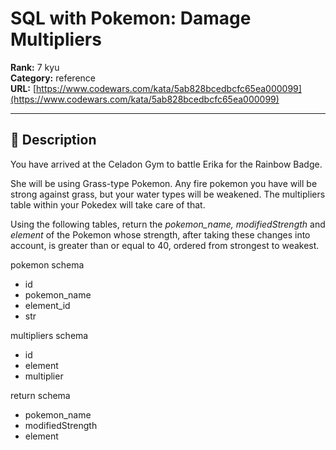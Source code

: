 # SQL with Pokemon:  Damage Multipliers

**Rank:** 7 kyu  
**Category:** reference  
**URL:** [https://www.codewars.com/kata/5ab828bcedbcfc65ea000099](https://www.codewars.com/kata/5ab828bcedbcfc65ea000099)

---

## 📝 Description

You have arrived at the Celadon Gym to battle Erika for the Rainbow Badge.

She will be using Grass-type Pokemon. Any fire pokemon you have will be strong against grass, but your water types will be weakened. The multipliers table within your Pokedex will take care of that.

Using the following tables, return the *pokemon_name, modifiedStrength* and *element* of the Pokemon whose strength, after taking these changes into account, is greater than or equal to 40, ordered from strongest to weakest.

pokemon schema
* id
* pokemon_name
* element_id
* str

multipliers schema
* id
* element
* multiplier

return schema
* pokemon_name
* modifiedStrength
* element

